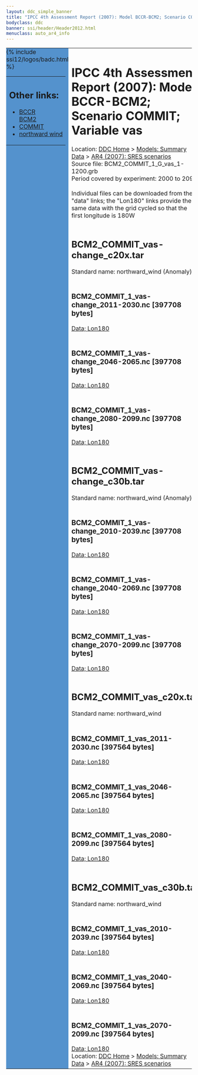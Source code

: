 ```yaml
---
layout: ddc_simple_banner
title: "IPCC 4th Assessment Report (2007): Model BCCR-BCM2; Scenario COMMIT; Variable vas"
bodyclass: ddc
banner: ssi/header/Header2012.html
menuclass: auto_ar4_info
---
```



<table width="100%" border="0" cellspacing="0" cellpadding="0" style="border-collapse: collapse;">
<tr style="margin:0;padding:0;border:0;">
<td style="margin:0;padding:0;border:0;height:1pt;width:150pt;background:#5492CD;" valign="top" >

<div id="lh-col2" class="auto_ar4_info">
<table class="menumain" bgcolor="#5492CD" cellspacing="0" width="100%" border="0">
<tr><td>
<h2> Other links:</h2>
<ul>
<li><a href="/auto/ar4/model-BCCR-BCM2.html">BCCR<br/>BCM2</a></li>
<li><a href="/auto/ar4/scenario-COMMIT.html">COMMIT</a></li>
<li><a href="/auto/ar4/var-northward_wind.html">northward wind</a></li>
</ul>
</td></tr>
{% include ssi12/logos/badc.html %}
</table>
</div>
</td>
<td><h1>IPCC 4th Assessment Report (2007): Model BCCR-BCM2; Scenario COMMIT; Variable vas</h1>

<!-- Breadcrumb1 -->
<div id="breadcrumb1" align="left">
Location: <a href="/index.html">DDC Home</a> > <a href="/sim/gcm_clim/">Models: Summary Data</a>
> <a href="/sim/gcm_clim/SRES_AR4/index.html">AR4 (2007): SRES scenarios</a>
</div>
<!-- End of Breadcrumb1 -->Source file: BCM2_COMMIT_1_G_vas_1-1200.grb
<br/>
Period covered by experiment: 2000 to 2099<br/>
<br/>Individual files can be downloaded from the "data" links; the "Lon180" links provide the same data
         with the grid cycled so that the first longitude is 180W<br/>
<br/><h2>BCM2_COMMIT_vas-change_c20x.tar</h2>
Standard name: northward_wind (Anomaly)<br>
<br/><h3>BCM2_COMMIT_1_vas-change_2011-2030.nc [397708 bytes]</h3>
<a href="/cgi-bin/downl/ar4_nc/vas/BCM2_COMMIT_1_vas-change_2011-2030.nc">Data; </a><a href="/cgi-bin/downl/ar4_nc/vas/BCM2_COMMIT_1_vas-change_2011-2030.cyto180.nc"> Lon180</a><br/>
<br/><h3>BCM2_COMMIT_1_vas-change_2046-2065.nc [397708 bytes]</h3>
<a href="/cgi-bin/downl/ar4_nc/vas/BCM2_COMMIT_1_vas-change_2046-2065.nc">Data; </a><a href="/cgi-bin/downl/ar4_nc/vas/BCM2_COMMIT_1_vas-change_2046-2065.cyto180.nc"> Lon180</a><br/>
<br/><h3>BCM2_COMMIT_1_vas-change_2080-2099.nc [397708 bytes]</h3>
<a href="/cgi-bin/downl/ar4_nc/vas/BCM2_COMMIT_1_vas-change_2080-2099.nc">Data; </a><a href="/cgi-bin/downl/ar4_nc/vas/BCM2_COMMIT_1_vas-change_2080-2099.cyto180.nc"> Lon180</a><br/>
<br/><h2>BCM2_COMMIT_vas-change_c30b.tar</h2>
Standard name: northward_wind (Anomaly)<br>
<br/><h3>BCM2_COMMIT_1_vas-change_2010-2039.nc [397708 bytes]</h3>
<a href="/cgi-bin/downl/ar4_nc/vas/BCM2_COMMIT_1_vas-change_2010-2039.nc">Data; </a><a href="/cgi-bin/downl/ar4_nc/vas/BCM2_COMMIT_1_vas-change_2010-2039.cyto180.nc"> Lon180</a><br/>
<br/><h3>BCM2_COMMIT_1_vas-change_2040-2069.nc [397708 bytes]</h3>
<a href="/cgi-bin/downl/ar4_nc/vas/BCM2_COMMIT_1_vas-change_2040-2069.nc">Data; </a><a href="/cgi-bin/downl/ar4_nc/vas/BCM2_COMMIT_1_vas-change_2040-2069.cyto180.nc"> Lon180</a><br/>
<br/><h3>BCM2_COMMIT_1_vas-change_2070-2099.nc [397708 bytes]</h3>
<a href="/cgi-bin/downl/ar4_nc/vas/BCM2_COMMIT_1_vas-change_2070-2099.nc">Data; </a><a href="/cgi-bin/downl/ar4_nc/vas/BCM2_COMMIT_1_vas-change_2070-2099.cyto180.nc"> Lon180</a><br/>
<br/><h2>BCM2_COMMIT_vas_c20x.tar</h2>
Standard name: northward_wind<br>
<br/><h3>BCM2_COMMIT_1_vas_2011-2030.nc [397564 bytes]</h3>
<a href="/cgi-bin/downl/ar4_nc/vas/BCM2_COMMIT_1_vas_2011-2030.nc">Data; </a><a href="/cgi-bin/downl/ar4_nc/vas/BCM2_COMMIT_1_vas_2011-2030.cyto180.nc"> Lon180</a><br/>
<br/><h3>BCM2_COMMIT_1_vas_2046-2065.nc [397564 bytes]</h3>
<a href="/cgi-bin/downl/ar4_nc/vas/BCM2_COMMIT_1_vas_2046-2065.nc">Data; </a><a href="/cgi-bin/downl/ar4_nc/vas/BCM2_COMMIT_1_vas_2046-2065.cyto180.nc"> Lon180</a><br/>
<br/><h3>BCM2_COMMIT_1_vas_2080-2099.nc [397564 bytes]</h3>
<a href="/cgi-bin/downl/ar4_nc/vas/BCM2_COMMIT_1_vas_2080-2099.nc">Data; </a><a href="/cgi-bin/downl/ar4_nc/vas/BCM2_COMMIT_1_vas_2080-2099.cyto180.nc"> Lon180</a><br/>
<br/><h2>BCM2_COMMIT_vas_c30b.tar</h2>
Standard name: northward_wind<br>
<br/><h3>BCM2_COMMIT_1_vas_2010-2039.nc [397564 bytes]</h3>
<a href="/cgi-bin/downl/ar4_nc/vas/BCM2_COMMIT_1_vas_2010-2039.nc">Data; </a><a href="/cgi-bin/downl/ar4_nc/vas/BCM2_COMMIT_1_vas_2010-2039.cyto180.nc"> Lon180</a><br/>
<br/><h3>BCM2_COMMIT_1_vas_2040-2069.nc [397564 bytes]</h3>
<a href="/cgi-bin/downl/ar4_nc/vas/BCM2_COMMIT_1_vas_2040-2069.nc">Data; </a><a href="/cgi-bin/downl/ar4_nc/vas/BCM2_COMMIT_1_vas_2040-2069.cyto180.nc"> Lon180</a><br/>
<br/><h3>BCM2_COMMIT_1_vas_2070-2099.nc [397564 bytes]</h3>
<a href="/cgi-bin/downl/ar4_nc/vas/BCM2_COMMIT_1_vas_2070-2099.nc">Data; </a><a href="/cgi-bin/downl/ar4_nc/vas/BCM2_COMMIT_1_vas_2070-2099.cyto180.nc"> Lon180</a><br/>
<!-- Breadcrumb2 -->
<div id="breadcrumb2" align="left">
Location: <a href="/index.html">DDC Home</a> > <a href="/sim/gcm_clim/">Models: Summary Data</a>
> <a href="/sim/gcm_clim/SRES_AR4/index.html">AR4 (2007): SRES scenarios</a>
</div>
<!-- End of Breadcrumb2 --></td></tr></table>
